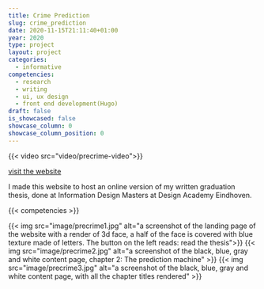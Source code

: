 ```yaml
---
title: Crime Prediction 
slug: crime_prediction
date: 2020-11-15T21:11:40+01:00
year: 2020
type: project
layout: project
categories:
  - informative
competencies:
  - research
  - writing
  - ui, ux design
  - front end development(Hugo)
draft: false
is_showcased: false
showcase_column: 0
showcase_column_position: 0
---
```

{{< video src="video/precrime-video">}}

[visit the website](https://crimeprediction.info)

I made this website to host an online version of my written graduation thesis, done at Information Design Masters at Design Academy Eindhoven. 

{{< competencies >}}

{{< img src="image/precrime1.jpg" alt="a screenshot of the landing page of the website with a render of 3d face, a half of the face is covered with blue texture made of letters. The button on the left reads: read the thesis">}}
{{< img src="image/precrime2.jpg" alt="a screenshot of the black, blue, gray and white content page, chapter 2: The prediction machine" >}}
{{< img src="image/precrime3.jpg" alt="a screenshot of the black, blue, gray and white content page, with all the chapter titles rendered" >}}


